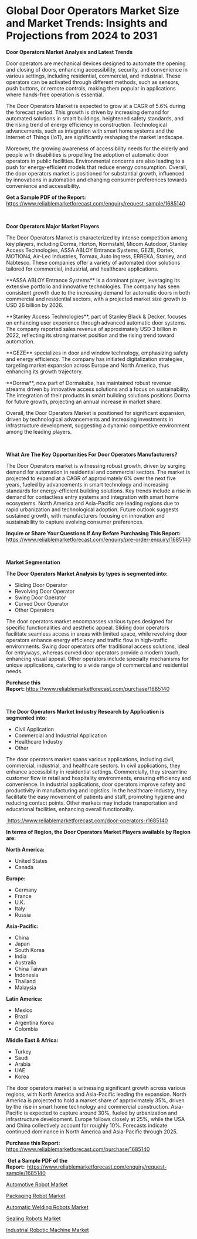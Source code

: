 <p><h1>Global Door Operators Market Size and Market Trends: Insights and Projections from 2024 to 2031</h1></p><p><strong>Door Operators Market Analysis and Latest Trends</strong></p>
<p><p>Door operators are mechanical devices designed to automate the opening and closing of doors, enhancing accessibility, security, and convenience in various settings, including residential, commercial, and industrial. These operators can be activated through different methods, such as sensors, push buttons, or remote controls, making them popular in applications where hands-free operation is essential.</p><p>The Door Operators Market is expected to grow at a CAGR of 5.6% during the forecast period. This growth is driven by increasing demand for automated solutions in smart buildings, heightened safety standards, and the rising trend of energy efficiency in construction. Technological advancements, such as integration with smart home systems and the Internet of Things (IoT), are significantly reshaping the market landscape. </p><p>Moreover, the growing awareness of accessibility needs for the elderly and people with disabilities is propelling the adoption of automatic door operators in public facilities. Environmental concerns are also leading to a push for energy-efficient models that reduce energy consumption. Overall, the door operators market is positioned for substantial growth, influenced by innovations in automation and changing consumer preferences towards convenience and accessibility.</p></p>
<p><strong>Get a Sample PDF of the Report:&nbsp;</strong> <a href="https://www.reliablemarketforecast.com/enquiry/request-sample/1685140?utm_campaign=1495&utm_medium=2&utm_source=Github&utm_content=ia&utm_term=16102024&utm_id=door-operators">https://www.reliablemarketforecast.com/enquiry/request-sample/1685140</a></p>
<p>&nbsp;</p>
<p><strong>Door Operators Major Market Players</strong></p>
<p><p>The Door Operators Market is characterized by intense competition among key players, including Dorma, Horton, Normstahl, Micom Autodoor, Stanley Access Technologies, ASSA ABLOY Entrance Systems, GEZE, Dortek, MOTION4, Air-Lec Industries, Tormax, Auto Ingress, ERREKA, Stanley, and Nabtesco. These companies offer a variety of automated door solutions tailored for commercial, industrial, and healthcare applications.</p><p>**ASSA ABLOY Entrance Systems** is a dominant player, leveraging its extensive portfolio and innovative technologies. The company has seen consistent growth due to the increasing demand for automatic doors in both commercial and residential sectors, with a projected market size growth to USD 26 billion by 2026.</p><p>**Stanley Access Technologies**, part of Stanley Black & Decker, focuses on enhancing user experience through advanced automatic door systems. The company reported sales revenue of approximately USD 3 billion in 2022, reflecting its strong market position and the rising trend toward automation.</p><p>**GEZE** specializes in door and window technology, emphasizing safety and energy efficiency. The company has initiated digitalization strategies, targeting market expansion across Europe and North America, thus enhancing its growth trajectory.</p><p>**Dorma**, now part of Dormakaba, has maintained robust revenue streams driven by innovative access solutions and a focus on sustainability. The integration of their products in smart building solutions positions Dorma for future growth, projecting an annual increase in market share.</p><p>Overall, the Door Operators Market is positioned for significant expansion, driven by technological advancements and increasing investments in infrastructure development, suggesting a dynamic competitive environment among the leading players.</p></p>
<p>&nbsp;</p>
<p><strong>What Are The Key Opportunities For Door Operators Manufacturers?</strong></p>
<p><p>The Door Operators market is witnessing robust growth, driven by surging demand for automation in residential and commercial sectors. The market is projected to expand at a CAGR of approximately 6% over the next five years, fueled by advancements in smart technology and increasing standards for energy-efficient building solutions. Key trends include a rise in demand for contactless entry systems and integration with smart home ecosystems. North America and Asia-Pacific are leading regions due to rapid urbanization and technological adoption. Future outlook suggests sustained growth, with manufacturers focusing on innovation and sustainability to capture evolving consumer preferences.</p></p>
<p><strong>Inquire or Share Your Questions If Any Before Purchasing This Report:</strong> <a href="https://www.reliablemarketforecast.com/enquiry/pre-order-enquiry/1685140?utm_campaign=1495&utm_medium=2&utm_source=Github&utm_content=ia&utm_term=16102024&utm_id=door-operators">https://www.reliablemarketforecast.com/enquiry/pre-order-enquiry/1685140</a></p>
<p>&nbsp;</p>
<p><strong>Market Segmentation</strong></p>
<p><strong>The Door Operators Market Analysis by types is segmented into:</strong></p>
<p><ul><li>Sliding Door Operator</li><li>Revolving Door Operator</li><li>Swing Door Operator</li><li>Curved Door Operator</li><li>Other Operators</li></ul></p>
<p><p>The door operators market encompasses various types designed for specific functionalities and aesthetic appeal. Sliding door operators facilitate seamless access in areas with limited space, while revolving door operators enhance energy efficiency and traffic flow in high-traffic environments. Swing door operators offer traditional access solutions, ideal for entryways, whereas curved door operators provide a modern touch, enhancing visual appeal. Other operators include specialty mechanisms for unique applications, catering to a wide range of commercial and residential needs.</p></p>
<p><strong>Purchase this Report:&nbsp;</strong><a href="https://www.reliablemarketforecast.com/purchase/1685140?utm_campaign=1495&utm_medium=2&utm_source=Github&utm_content=ia&utm_term=16102024&utm_id=door-operators">https://www.reliablemarketforecast.com/purchase/1685140</a></p>
<p>&nbsp;</p>
<p><strong>The Door Operators Market Industry Research by Application is segmented into:</strong></p>
<p><ul><li>Civil Application</li><li>Commercial and Industrial Application</li><li>Healthcare Industry</li><li>Other</li></ul></p>
<p><p>The door operators market spans various applications, including civil, commercial, industrial, and healthcare sectors. In civil applications, they enhance accessibility in residential settings. Commercially, they streamline customer flow in retail and hospitality environments, ensuring efficiency and convenience. In industrial applications, door operators improve safety and productivity in manufacturing and logistics. In the healthcare industry, they facilitate the easy movement of patients and staff, promoting hygiene and reducing contact points. Other markets may include transportation and educational facilities, enhancing overall functionality.</p></p>
<p><a href="https://www.reliablemarketforecast.com/door-operators-r1685140?utm_campaign=1495&utm_medium=2&utm_source=Github&utm_content=ia&utm_term=16102024&utm_id=door-operators">&nbsp;https://www.reliablemarketforecast.com/door-operators-r1685140</a></p>
<p><strong>In terms of Region, the Door Operators Market Players available by Region are:</strong></p>
<p>
    <p> <strong> North America: </strong>
        <ul>
            <li>United States</li>
            <li>Canada</li>
        </ul>
        </p> 
    <p> <strong> Europe: </strong>
        <ul>
            <li>Germany</li>
            <li>France</li>
            <li>U.K.</li>
            <li>Italy</li>
            <li>Russia</li>
        </ul>
        </p> 
    <p> <strong> Asia-Pacific: </strong>
        <ul>
            <li>China</li>
            <li>Japan</li>
            <li>South Korea</li>
            <li>India</li>
            <li>Australia</li>
            <li>China Taiwan</li>
            <li>Indonesia</li>
            <li>Thailand</li>
            <li>Malaysia</li>
        </ul>
        </p> 
    <p> <strong> Latin America: </strong>
        <ul>
            <li>Mexico</li>
            <li>Brazil</li>
            <li>Argentina Korea</li>
            <li>Colombia</li>
        </ul>
        </p> 
    <p> <strong> Middle East & Africa: </strong>
        <ul>
            <li>Turkey</li>
            <li>Saudi</li>
            <li>Arabia</li>
            <li>UAE</li>
            <li>Korea</li>
        </ul>
    </p>
    </p>
<p><p>The door operators market is witnessing significant growth across various regions, with North America and Asia-Pacific leading the expansion. North America is projected to hold a market share of approximately 35%, driven by the rise in smart home technology and commercial construction. Asia-Pacific is expected to capture around 30%, fueled by urbanization and infrastructure development. Europe follows closely at 25%, while the USA and China collectively account for roughly 10%. Forecasts indicate continued dominance in North America and Asia-Pacific through 2025.</p></p>
<p><strong>Purchase this Report: </strong><a href="https://www.reliablemarketforecast.com/purchase/1685140?utm_campaign=1495&utm_medium=2&utm_source=Github&utm_content=ia&utm_term=16102024&utm_id=door-operators">https://www.reliablemarketforecast.com/purchase/1685140</a></p>
<p>&nbsp;<strong>Get a Sample PDF of the Report:&nbsp;&nbsp;</strong><a href="https://www.reliablemarketforecast.com/enquiry/request-sample/1685140?utm_campaign=1495&utm_medium=2&utm_source=Github&utm_content=ia&utm_term=16102024&utm_id=door-operators">https://www.reliablemarketforecast.com/enquiry/request-sample/1685140</a></p>
<p><strong></strong></p>
<p><p><a href="https://www.linkedin.com/pulse/automotive-robot-market-size-type-welding-robotstampting-robotpainting-vjsaf?trk=public_post_embed_feed-article-content&utm_campaign=1495&utm_medium=2&utm_source=Github&utm_content=ia&utm_term=16102024&utm_id=door-operators">Automotive Robot Market</a></p><p><a href="https://www.linkedin.com/pulse/packaging-robot-market-size-segmentation-trends-growth-uqdrf?trk=public_post_embed_feed-article-content&utm_campaign=1495&utm_medium=2&utm_source=Github&utm_content=ia&utm_term=16102024&utm_id=door-operators">Packaging Robot Market</a></p><p><a href="https://www.linkedin.com/pulse/automatic-welding-robots-market-forecast-global-trends-analysis-zymjf?utm_campaign=1495&utm_medium=2&utm_source=Github&utm_content=ia&utm_term=16102024&utm_id=door-operators">Automatic Welding Robots Market</a></p><p><a href="https://www.linkedin.com/pulse/global-sealing-robots-market-focus-application-end-use-industry-lsjzf?trk=public_post_embed_feed-article-content&utm_campaign=1495&utm_medium=2&utm_source=Github&utm_content=ia&utm_term=16102024&utm_id=door-operators">Sealing Robots Market</a></p><p><a href="https://www.linkedin.com/pulse/key-drivers-industrial-robotic-machine-market-trends-future-gpaff?trk=public_post_embed_feed-article-content&utm_campaign=1495&utm_medium=2&utm_source=Github&utm_content=ia&utm_term=16102024&utm_id=door-operators">Industrial Robotic Machine Market</a></p></p>